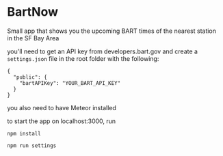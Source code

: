 # BartNow

Small app that shows you the upcoming BART times of the nearest station in the SF Bay Area

you'll need to get an API key from developers.bart.gov
and create a `settings.json` file in the root folder with the following:

```
{
  "public": {
    "bartAPIKey": "YOUR_BART_API_KEY"
  }
}
```

you also need to have Meteor installed

to start the app on localhost:3000, run

`npm install`

`npm run settings`
